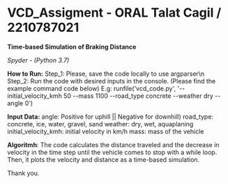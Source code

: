 # VCD_Assigment - ORAL Talat Cagil / 2210787021

**Time-based Simulation of Braking Distance**

_Spyder - (Python 3.7)_

**How to Run:**
Step_1: Please, save the code locally to use argparser\n
Step_2: Run the code with desired inputs in the console. (Please find the example command code below) 
E.g: runfile('vcd_code.py', '--initial_velocity_kmh 50 --mass 1100 --road_type concrete --weather dry --angle 0')

**Input Data:**
  angle: Positive for uphill || Negative for downhill) 
  road_type: concrete, ice, water, gravel, sand
  weather: dry, wet, aquaplaning
  initial_velocity_kmh: initial velocity in km/h
  mass: mass of the vehicle

**Algoritmh**:
  The code calculates the distance traveled and the decrease in velocity in the time step until the vehicle comes to stop with a while loop.
  Then, it plots the velocity and distance as a time-based simulation.
  



Thank you.
